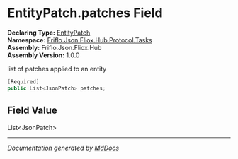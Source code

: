 ﻿<!--  
  <auto-generated>   
    The contents of this file were generated by a tool.  
    Changes to this file may be list if the file is regenerated  
  </auto-generated>   
-->

# EntityPatch.patches Field

**Declaring Type:** [EntityPatch](../index.md)  
**Namespace:** [Friflo.Json.Fliox.Hub.Protocol.Tasks](../../index.md)  
**Assembly:** Friflo.Json.Fliox.Hub  
**Assembly Version:** 1.0.0

list of patches applied to an entity

```csharp
[Required]
public List<JsonPatch> patches;
```

## Field Value

List\<JsonPatch\>

___

*Documentation generated by [MdDocs](https://github.com/ap0llo/mddocs)*
